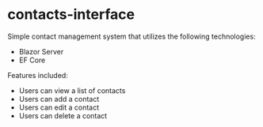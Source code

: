 # contacts-interface
Simple contact management system that utilizes the following technologies:
- Blazor Server
- EF Core

Features included:
- Users can view a list of contacts
- Users can add a contact
- Users can edit a contact
- Users can delete a contact
